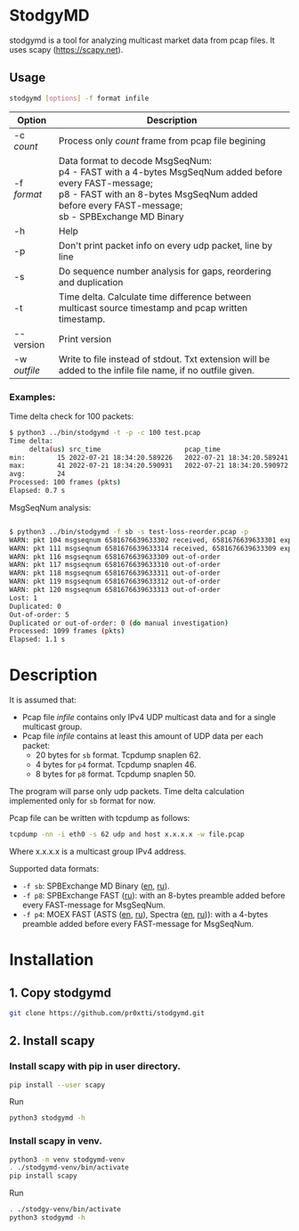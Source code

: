 # StodgyMD

stodgymd is a tool for analyzing multicast market data from pcap files.
It uses scapy (https://scapy.net).

## Usage

```bash
stodgymd [options] -f format infile
```

| Option        | Description                                                                                                                                                                                                       |
|---------------|-------------------------------------------------------------------------------------------------------------------------------------------------------------------------------------------------------------------|
| -c _count_    | Process only _count_ frame from pcap file begining                                                                                                                                                                |
| -f _format_   | Data format to decode MsgSeqNum: <br/>p4 - FAST with a 4-bytes MsgSeqNum added before every FAST-message; <br/>p8 - FAST with an 8-bytes MsgSeqNum added before every FAST-message; <br/>sb - SPBExchange MD Binary |
| -h            | Help                                                                                                                                                                                                              |
| -p            | Don't print packet info on every udp packet, line by line                                                                                                                                                         |
| -s            | Do sequence number analysis for gaps, reordering and duplication                                                                                                                                                  |
| -t            | Time delta. Calculate time difference between multicast source timestamp and pcap written timestamp.                                                                                                              |
| --version     | Print version                                                                                                                                                                                                     |
| -w _outfile_  | Write to file instead of stdout. Txt extension will be added to the infile file name, if no outfile given.                                                                                                        |

### Examples:

Time delta check for 100 packets:
```bash
$ python3 ../bin/stodgymd -t -p -c 100 test.pcap 
Time delta:
     delta(us) src_time                     pcap_time                               msgseqnum   pkt_num
min:        15 2022-07-21 18:34:20.589226   2022-07-21 18:34:20.589241       6581676639633198         1
max:        41 2022-07-21 18:34:20.590931   2022-07-21 18:34:20.590972       6581676639633203         6
avg:        24
Processed: 100 frames (pkts)
Elapsed: 0.7 s
```

MsgSeqNum analysis:
```bash

$ python3 ../bin/stodgymd -f sb -s test-loss-reorder.pcap -p
WARN: pkt 104 msgseqnum 6581676639633302 received, 6581676639633301 expected, lost 1
WARN: pkt 111 msgseqnum 6581676639633314 received, 6581676639633309 expected, lost 5
WARN: pkt 116 msgseqnum 6581676639633309 out-of-order
WARN: pkt 117 msgseqnum 6581676639633310 out-of-order
WARN: pkt 118 msgseqnum 6581676639633311 out-of-order
WARN: pkt 119 msgseqnum 6581676639633312 out-of-order
WARN: pkt 120 msgseqnum 6581676639633313 out-of-order
Lost: 1
Duplicated: 0
Out-of-order: 5
Duplicated or out-of-order: 0 (do manual investigation)
Processed: 1099 frames (pkts)
Elapsed: 1.1 s
```

# Description

It is assumed that:
- Pcap file _infile_ contains only IPv4 UDP multicast data and for a single multicast group.
- Pcap file _infile_ contains at least this amount of UDP data per each packet:
  - 20 bytes for `sb` format. Tcpdump snaplen 62.
  - 4 bytes for `p4` format. Tcpdump snaplen 46.
  - 8 bytes for `p8` format. Tcpdump snaplen 50.

The program will parse only udp packets.
Time delta calculation implemented only for `sb` format for now. 

Pcap file can be written with tcpdump as follows:
```bash
tcpdump -nn -i eth0 -s 62 udp and host x.x.x.x -w file.pcap
```
Where x.x.x.x is a multicast group IPv4 address.

Supported data formats:
- `-f sb`: SPBExchange MD Binary ([en](https://archives.spbexchange.ru/TS/DOCS/english/MDbinary_en.pdf), [ru](https://archives.spbexchange.ru/TS/DOCS/MDbinary.pdf)).
- `-f p8`: SPBExchange FAST ([ru](https://archives.spbexchange.ru/TS/DOCS/MDfast.pdf)): 
  with an 8-bytes preamble added before every FAST-message for MsgSeqNum.
- `-f p4`: MOEX FAST (ASTS ([en](http://ftp.moex.com/pub/FAST/ASTS/docs/ENG_Market_Data_Multicast_User_Guide_Ver_4_8.pdf), 
  [ru](http://ftp.moex.com/pub/FAST/ASTS/docs/RUS_Market_Data_Multicast_User_Guide_Ver_4_8.pdf)), 
  Spectra ([en](http://ftp.moex.com/pub/FAST/Spectra/prod/docs/spectra_fastgate_en.pdf), 
  [ru](http://ftp.moex.com/pub/FAST/Spectra/prod/docs/spectra_fastgate_ru.pdf))): 
  with a 4-bytes preamble added before every FAST-message for MsgSeqNum.

# Installation

## 1. Copy stodgymd

```bash
git clone https://github.com/pr0xtti/stodgymd.git
```

## 2. Install scapy

### Install scapy with pip in user directory.

```bash
pip install --user scapy
```
Run
```bash
python3 stodgymd -h 
```


### Install scapy in venv.

```bash
python3 -m venv stodgymd-venv
. ./stodgymd-venv/bin/activate 
pip install scapy
```
Run
```bash
. ./stodgy-venv/bin/activate
python3 stodgymd -h
```


